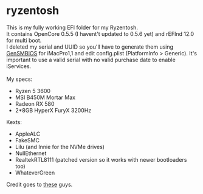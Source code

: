# ryzentosh

This is my fully working EFI folder for my Ryzentosh. <br>
It contains OpenCore 0.5.5 (I havent't updated to 0.5.6 yet) and rEFInd 12.0 for multi boot.<br>
I deleted my serial and UUID so you'll have to generate them using [GenSMBIOS](https://github.com/corpnewt/GenSMBIOS) for iMacPro1,1 and edit config.plist (PlatformInfo > Generic). It's important to use a valid serial with no valid purchase date to enable iServices.<br>
<br>
My specs:<br>
- Ryzen 5 3600
- MSI B450M Mortar Max
- Radeon RX 580
- 2*8GB HyperX FuryX 3200Hz

Kexts:
- AppleALC
- FakeSMC
- Lilu (and Innie for the NVMe drives)
- NullEthernet
- RealtekRTL8111 (patched version so it works with newer bootloaders too)
- WhateverGreen

Credit goes to [these](https://khronokernel-2.gitbook.io/opencore-vanilla-desktop-guide/misc/credit) guys.
